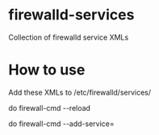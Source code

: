 # firewalld-services
Collection of firewalld service XMLs

# How to use

Add these XMLs to /etc/firewalld/services/

do firewall-cmd --reload

do firewall-cmd --add-service=
